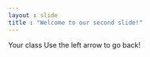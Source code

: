 ```yaml
---
layout : slide
title : "Welcome to our second slide!"
---
```

Your class
Use the left arrow to go back!
